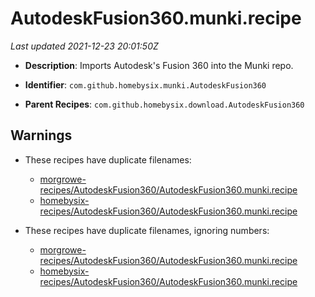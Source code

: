 # AutodeskFusion360.munki.recipe

_Last updated 2021-12-23 20:01:50Z_

- **Description**: Imports Autodesk's Fusion 360 into the Munki repo.

- **Identifier**: `com.github.homebysix.munki.AutodeskFusion360`

- **Parent Recipes**: `com.github.homebysix.download.AutodeskFusion360`


## Warnings

- These recipes have duplicate filenames:
    - [morgrowe-recipes/AutodeskFusion360/AutodeskFusion360.munki.recipe](/autopkg-dupe-tracker/morgrowe-recipes/AutodeskFusion360/AutodeskFusion360.munki.recipe)
    - [homebysix-recipes/AutodeskFusion360/AutodeskFusion360.munki.recipe](/autopkg-dupe-tracker/homebysix-recipes/AutodeskFusion360/AutodeskFusion360.munki.recipe)

- These recipes have duplicate filenames, ignoring numbers:
    - [morgrowe-recipes/AutodeskFusion360/AutodeskFusion360.munki.recipe](/autopkg-dupe-tracker/morgrowe-recipes/AutodeskFusion360/AutodeskFusion360.munki.recipe)
    - [homebysix-recipes/AutodeskFusion360/AutodeskFusion360.munki.recipe](/autopkg-dupe-tracker/homebysix-recipes/AutodeskFusion360/AutodeskFusion360.munki.recipe)